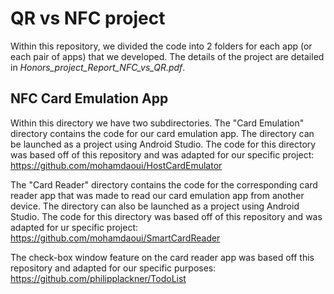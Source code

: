 # QR vs NFC project
Within this repository, we divided the code into 2 folders for each app (or each pair of apps) that we developed.
The details of the project are detailed in _Honors_project_Report_NFC_vs_QR.pdf_.

## NFC Card Emulation App
Within this directory we have two subdirectories. The "Card Emulation" directory contains the code for our card emulation app.
The directory can be launched as a project using Android Studio. The code for this directory was based off of this repository and was adapted for our specific project:
https://github.com/mohamdaoui/HostCardEmulator

The "Card Reader" directory contains the code for the corresponding card reader app that was made to read our card emulation app from another device.
The directory can also be launched as a project using Android Studio. The code for this directory was based off of this repository and was adapted for ur specific project:
https://github.com/mohamdaoui/SmartCardReader

The check-box window feature on the card reader app was based off this repository and adapted for our specific purposes:
https://github.com/philipplackner/TodoList

 
